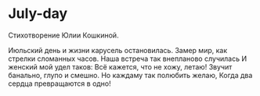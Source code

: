 # July-day
Стихотворение Юлии Кошкиной.

Июльский день и жизни карусель остановилась.
Замер мир, как стрелки сломанных часов.
Наша встреча так внепланово случилась
И женский мой удел таков:
Всё кажется, что не хожу, летаю!
Звучит банально, глупо и смешно.
Но каждаму так полюбить желаю,
Когда два сердца превращаются в одно!
